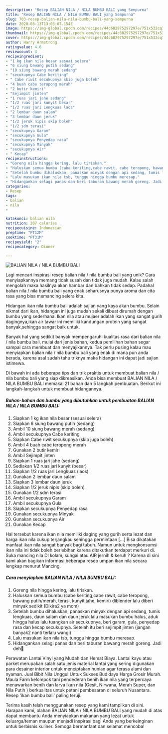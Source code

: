 ```yaml
---
description: "Resep BALIAN NILA / NILA BUMBU BALI yang Sempurna"
title: "Resep BALIAN NILA / NILA BUMBU BALI yang Sempurna"
slug: 703-resep-balian-nila-nila-bumbu-bali-yang-sempurna
date: 2020-08-13T13:03:07.154Z
image: https://img-global.cpcdn.com/recipes/44c682975297297e/751x532cq70/balian-nila-nila-bumbu-bali-foto-resep-utama.jpg
thumbnail: https://img-global.cpcdn.com/recipes/44c682975297297e/751x532cq70/balian-nila-nila-bumbu-bali-foto-resep-utama.jpg
cover: https://img-global.cpcdn.com/recipes/44c682975297297e/751x532cq70/balian-nila-nila-bumbu-bali-foto-resep-utama.jpg
author: Harry Armstrong
ratingvalue: 4.6
reviewcount: 4
recipeingredient:
- "1 kg ikan nila besar sesuai selera"
- "6 siung bawang putih sedang"
- "10 siung bawang merah sedang"
- "secukupnya Cabe keriting"
- " Cabe riwit secukupnya skip juga boleh"
- "4 buah cabe teropong merah"
- "2 butir kemiri"
- "Sejimpit jinten"
- "1 ruas jari jahe sedang"
- "1/2 ruas jari kunyit besar"
- "1/2 ruas jari Lengkuas laos"
- "2 lembar daun salam"
- "3 lembar daun jeruk"
- "1/2 jeruk nipis skip boleh"
- "1/2 sdm terasi"
- "secukupnya Garam"
- "secukupnya Gula"
- "secukupnya Penyedap rasa"
- "secukupnya Minyak"
- "secukupnya Air"
- " Kecap"
recipeinstructions:
- "Goreng nila hingga kering, lalu tiriskan."
- "Haluskan semua bumbu (cabe keriting,cabe rawit, cabe teropong, bawang putih/merah, terasi, kunyit,jahe, kemiri) diblender lalu diberi minyak sedikit (Dikira2 ya mom)"
- "Setelah bumbu dihaluskan, panaskan minyak dengan api sedang, tumis lengkuas, daun salam dan daun jeruk lalu masukan bumbu halus, aduk hingga halus lalu tuangkan air secukupnya, beri garam, gula, penyedap rasa dan kecap secukupnya. Setelah itu beri sejimpit jinten (jangan banyak2 nanti terlalu wangi)"
- "Lalu masukan ikan nila tsb, tunggu hingga bumbu meresap."
- "Hidangankan selagi panas dan beri taburan bawang merah goreng. Jadi deh🥰"
categories:
- Resep
tags:
- balian
- nila
- 

katakunci: balian nila  
nutrition: 207 calories
recipecuisine: Indonesian
preptime: "PT12M"
cooktime: "PT31M"
recipeyield: "2"
recipecategory: Dinner

---
```



![BALIAN NILA / NILA BUMBU BALI](https://img-global.cpcdn.com/recipes/44c682975297297e/751x532cq70/balian-nila-nila-bumbu-bali-foto-resep-utama.jpg)

Lagi mencari inspirasi resep balian nila / nila bumbu bali yang unik? Cara menyiapkannya memang tidak susah dan tidak juga mudah. Kalau salah mengolah maka hasilnya akan hambar dan bahkan tidak sedap. Padahal balian nila / nila bumbu bali yang enak seharusnya punya aroma dan cita rasa yang bisa memancing selera kita.

Hidangan ikan nila bumbu bali adalah sajian yang kaya akan bumbu. Selain nikmat dari ikan, hidangan ini juga mudah sekali dibuat dirumah dengan bumbu yang sederhana. Ikan nila atau mujaer adalah ikan yang sangat gurih dagingnya,ikan air tawar ini memiliki kandungan protein yang sangat banyak,sehingga sangat baik untuk.

Banyak hal yang sedikit banyak mempengaruhi kualitas rasa dari balian nila / nila bumbu bali, mulai dari jenis bahan, kedua pemilihan bahan segar sampai cara membuat dan menyajikannya. Tak perlu pusing kalau mau menyiapkan balian nila / nila bumbu bali yang enak di mana pun anda berada, karena asal sudah tahu triknya maka hidangan ini dapat jadi sajian istimewa.


Di bawah ini ada beberapa tips dan trik praktis untuk membuat balian nila / nila bumbu bali yang siap dikreasikan. Anda bisa membuat BALIAN NILA / NILA BUMBU BALI memakai 21 bahan dan 5 langkah pembuatan. Berikut ini langkah-langkah untuk membuat hidangannya.

<!--inarticleads1-->

##### Bahan-bahan dan bumbu yang dibutuhkan untuk pembuatan BALIAN NILA / NILA BUMBU BALI:

1. Siapkan 1 kg ikan nila besar (sesuai selera)
1. Siapkan 6 siung bawang putih (sedang)
1. Ambil 10 siung bawang merah (sedang)
1. Ambil secukupnya Cabe keriting
1. Siapkan  Cabe riwit secukupnya (skip juga boleh)
1. Ambil 4 buah cabe teropong merah
1. Gunakan 2 butir kemiri
1. Ambil Sejimpit jinten
1. Siapkan 1 ruas jari jahe (sedang)
1. Sediakan 1/2 ruas jari kunyit (besar)
1. Siapkan 1/2 ruas jari Lengkuas (laos)
1. Gunakan 2 lembar daun salam
1. Siapkan 3 lembar daun jeruk
1. Siapkan 1/2 jeruk nipis (skip boleh)
1. Gunakan 1/2 sdm terasi
1. Ambil secukupnya Garam
1. Ambil secukupnya Gula
1. Siapkan secukupnya Penyedap rasa
1. Gunakan secukupnya Minyak
1. Gunakan secukupnya Air
1. Gunakan  Kecap


Hal tersebut karena ikan nila memiliki daging yang gurih serta lezat dan harga ikan nila cukup terjangkau sehingga permintaan […] Bisa dikatakan manfaat ikan nila sangat banyak bagi tubuh. Namun untuk mengkonsumsi ikan nila ini tidak boleh berlebihan karena ditakutkan terdapat merkuri di. Suka mancing nila DI kolam, sungai atau AIR jernih &amp; keruh ? Karena di sini kami akan bagikan informasi beberapa resep umpan ikan nila secara lengkap menurut Mancing. 

<!--inarticleads2-->

##### Cara menyiapkan BALIAN NILA / NILA BUMBU BALI:

1. Goreng nila hingga kering, lalu tiriskan.
1. Haluskan semua bumbu (cabe keriting,cabe rawit, cabe teropong, bawang putih/merah, terasi, kunyit,jahe, kemiri) diblender lalu diberi minyak sedikit (Dikira2 ya mom)
1. Setelah bumbu dihaluskan, panaskan minyak dengan api sedang, tumis lengkuas, daun salam dan daun jeruk lalu masukan bumbu halus, aduk hingga halus lalu tuangkan air secukupnya, beri garam, gula, penyedap rasa dan kecap secukupnya. Setelah itu beri sejimpit jinten (jangan banyak2 nanti terlalu wangi)
1. Lalu masukan ikan nila tsb, tunggu hingga bumbu meresap.
1. Hidangankan selagi panas dan beri taburan bawang merah goreng. Jadi deh🥰


Perawatan Lantai Vinyl yang Mudah dan Hemat Biaya. Lantai kayu atau parket merupakan salah satu jenis material lantai yang sering digunakan para desainer interior untuk menciptakan hunian agar terasa alami dan nyaman. Jual Bibit Nila Unggul Untuk Sukses Budidaya Harga Grosir Murah. Maula Farm kelompok tani pendederan benih ikan nila yang terpercaya menawarkan benih dan larva ikan nila (Gesit, Nirwana, Merah Super, dan Nila Putih ) berkualitas untuk petani pembesaran di seluruh Nusantara. Resep &#39;ikan bumbu bali&#39; paling teruji. 

Terima kasih telah menggunakan resep yang kami tampilkan di sini. Harapan kami, olahan BALIAN NILA / NILA BUMBU BALI yang mudah di atas dapat membantu Anda menyiapkan makanan yang lezat untuk keluarga/teman maupun menjadi inspirasi bagi Anda yang berkeinginan untuk berbisnis kuliner. Semoga bermanfaat dan selamat mencoba!
